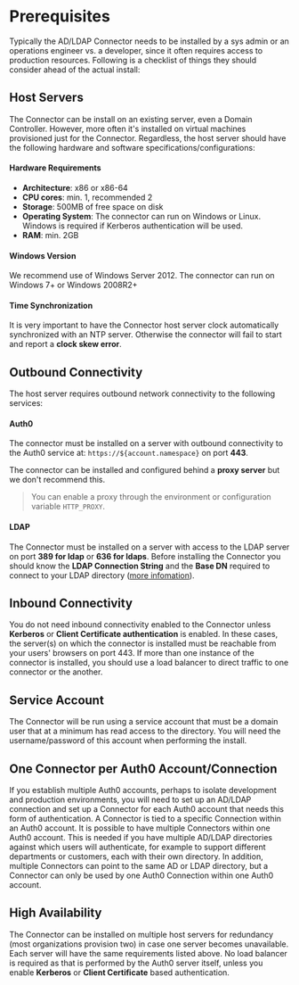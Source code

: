 # Prerequisites

Typically the AD/LDAP Connector needs to be installed by a sys admin or an operations engineer vs. a developer, since it often requires access to production resources. Following is a checklist of things they should consider ahead of the actual install:

## Host Servers

The Connector can be install on an existing server, even a Domain Controller. However, more often it's installed on virtual machines provisioned just for the Connector. Regardless, the host server should have the following hardware and software specifications/configurations:

#### Hardware Requirements

-  **Architecture**: x86 or x86-64
-  **CPU cores**: min. 1, recommended 2
-  **Storage**: 500MB of free space on disk
-  **Operating System**: The connector can run on Windows or Linux.  Windows is required if Kerberos authentication will be used.
-  **RAM**: min. 2GB

#### Windows Version

We recommend use of Windows Server 2012.
The connector can run on Windows 7+ or Windows 2008R2+ 

#### Time Synchronization

It is very important to have the Connector host server clock automatically synchronized with an NTP server. Otherwise the connector will fail to start and report a __clock skew error__.

## Outbound Connectivity

The host server requires outbound network connectivity to the following services:

#### Auth0

The connector must be installed on a server with outbound connectivity to the Auth0 service at:  `https://${account.namespace}` on port **443**.

The connector can be installed and configured behind a __proxy server__ but we don't recommend this.

> You can enable a proxy through the environment or configuration variable `HTTP_PROXY`.

#### LDAP

The Connector must be installed on a server with access to the LDAP server on port **389 for ldap** or **636 for ldaps**. Before installing the Connector you should know the **LDAP Connection String** and the **Base DN** required to connect to your LDAP directory ([more infomation](/connector/install#link-to-ldap)).

## Inbound Connectivity

You do not need inbound connectivity enabled to the Connector unless **Kerberos** or **Client Certificate authentication** is enabled. In these cases, the server(s) on which the connector is installed must be reachable from your users' browsers on port 443. If more than one instance of the connector is installed, you should use a load balancer to direct traffic to one connector or the another.

## Service Account

The Connector will be run using a service account that must be a domain user that at a minimum has read access to the directory. You will need the username/password of this account when performing the install.

## One Connector per Auth0 Account/Connection

If you establish multiple Auth0 accounts, perhaps to isolate development and production environments, you will need to set up an AD/LDAP connection and set up a Connector for each Auth0 account that needs this form of authentication.  A Connector is tied to a specific Connection within an Auth0 account.  It is possible to have multiple Connectors within one Auth0 account.  This is needed if you have multiple AD/LDAP directories against which users will authenticate, for example to support different departments or customers, each with their own directory. In addition, multiple Connectors can point to the same AD or LDAP directory, but a Connector can only be used by one Auth0 Connection within one Auth0 account.

## High Availability

The Connector can be installed on multiple host servers for redundancy (most organizations provision two) in case one server becomes unavailable. Each server will have the same requirements listed above. No load balancer is required as that is performed by the Auth0 server itself, unless you enable __Kerberos__ or __Client Certificate__ based authentication.
